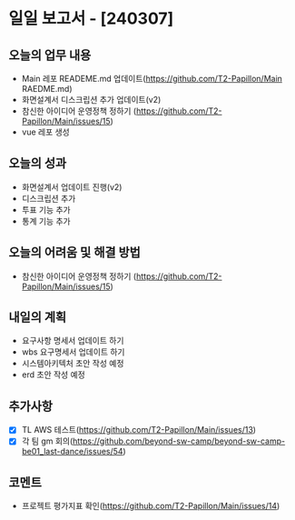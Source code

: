 # 일일 보고서 - [240307]

## 오늘의 업무 내용
- Main 레포 READEME.md 업데이트(https://github.com/T2-Papillon/Main RAEDME.md)
- 화면설계서 디스크립션 추가 업데이트(v2)
- 참신한 아이디어 운영정책 정하기 (https://github.com/T2-Papillon/Main/issues/15)
- vue 레포 생성

## 오늘의 성과
- 화면설계서 업데이트 진행(v2)
 - 디스크립션 추가 
 - 투표 기능 추가
 - 통계 기능 추가 

## 오늘의 어려움 및 해결 방법
- 참신한 아이디어 운영정책 정하기 (https://github.com/T2-Papillon/Main/issues/15)

## 내일의 계획
- 요구사항 명세서 업데이트 하기
- wbs 요구명세서 업데이트 하기
- 시스템아키텍처 초안 작성 예정
- erd 초안 작성 예정

## 추가사항
- [x] TL AWS 테스트(https://github.com/T2-Papillon/Main/issues/13)
- [x] 각 팀 gm 회의(https://github.com/beyond-sw-camp/beyond-sw-camp-be01_last-dance/issues/54)

## 코멘트
- 프로젝트 평가지표 확인(https://github.com/T2-Papillon/Main/issues/14)

